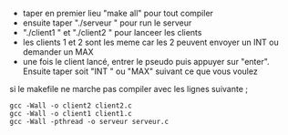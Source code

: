 - taper en premier lieu "make all" pour tout compiler
- ensuite taper "./serveur <port>" pour run le serveur
- "./client1 <port>" et "./client2 <port>" pour lanceer les clients 
- les clients 1 et 2 sont les meme car les 2 peuvent envoyer un INT ou demander un MAX
- une fois le client lancé, entrer le pseudo puis appuyer sur "enter". Ensuite taper soit "INT <val>" ou "MAX" suivant ce que vous voulez

si le makefile ne marche pas compiler avec les lignes suivante ;
	
    gcc -Wall -o client2 client2.c
	gcc -Wall -o client1 client1.c
	gcc -Wall -pthread -o serveur serveur.c